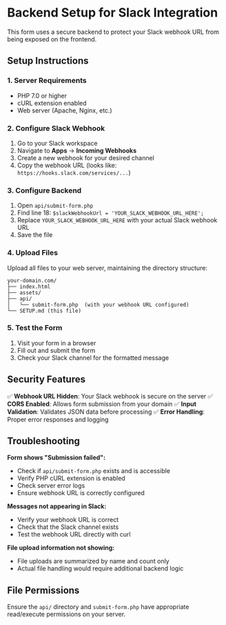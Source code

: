 # Backend Setup for Slack Integration

This form uses a secure backend to protect your Slack webhook URL from being exposed on the frontend.

## Setup Instructions

### 1. Server Requirements
- PHP 7.0 or higher
- cURL extension enabled
- Web server (Apache, Nginx, etc.)

### 2. Configure Slack Webhook
1. Go to your Slack workspace
2. Navigate to **Apps** → **Incoming Webhooks**
3. Create a new webhook for your desired channel
4. Copy the webhook URL (looks like: `https://hooks.slack.com/services/...`)

### 3. Configure Backend
1. Open `api/submit-form.php`
2. Find line 18: `$slackWebhookUrl = 'YOUR_SLACK_WEBHOOK_URL_HERE';`
3. Replace `YOUR_SLACK_WEBHOOK_URL_HERE` with your actual Slack webhook URL
4. Save the file

### 4. Upload Files
Upload all files to your web server, maintaining the directory structure:
```
your-domain.com/
├── index.html
├── assets/
├── api/
│   └── submit-form.php  (with your webhook URL configured)
└── SETUP.md (this file)
```

### 5. Test the Form
1. Visit your form in a browser
2. Fill out and submit the form
3. Check your Slack channel for the formatted message

## Security Features

✅ **Webhook URL Hidden**: Your Slack webhook is secure on the server
✅ **CORS Enabled**: Allows form submission from your domain
✅ **Input Validation**: Validates JSON data before processing
✅ **Error Handling**: Proper error responses and logging

## Troubleshooting

**Form shows "Submission failed":**
- Check if `api/submit-form.php` exists and is accessible
- Verify PHP cURL extension is enabled
- Check server error logs
- Ensure webhook URL is correctly configured

**Messages not appearing in Slack:**
- Verify your webhook URL is correct
- Check that the Slack channel exists
- Test the webhook URL directly with curl

**File upload information not showing:**
- File uploads are summarized by name and count only
- Actual file handling would require additional backend logic

## File Permissions
Ensure the `api/` directory and `submit-form.php` have appropriate read/execute permissions on your server.
